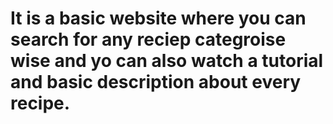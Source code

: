 # It is a basic website where you can search for any reciep categroise wise and yo can also watch a tutorial and basic description about every recipe.

